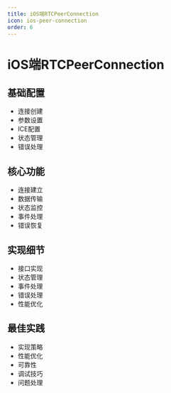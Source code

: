 ```yaml
---
title: iOS端RTCPeerConnection
icon: ios-peer-connection
order: 6
---
```


# iOS端RTCPeerConnection

## 基础配置
- 连接创建
- 参数设置
- ICE配置
- 状态管理
- 错误处理

## 核心功能
- 连接建立
- 数据传输
- 状态监控
- 事件处理
- 错误恢复

## 实现细节
- 接口实现
- 状态管理
- 事件处理
- 错误处理
- 性能优化

## 最佳实践
- 实现策略
- 性能优化
- 可靠性
- 调试技巧
- 问题处理
